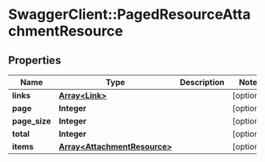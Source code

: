 # SwaggerClient::PagedResourceAttachmentResource

## Properties
Name | Type | Description | Notes
------------ | ------------- | ------------- | -------------
**links** | [**Array&lt;Link&gt;**](Link.md) |  | [optional] 
**page** | **Integer** |  | [optional] 
**page_size** | **Integer** |  | [optional] 
**total** | **Integer** |  | [optional] 
**items** | [**Array&lt;AttachmentResource&gt;**](AttachmentResource.md) |  | [optional] 


